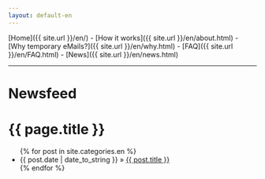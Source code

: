 ```yaml
---
layout: default-en
---
```

[Home]({{ site.url }}/en/) - [How it works]({{ site.url }}/en/about.html) - [Why temporary eMails?]({{ site.url }}/en/why.html) - [FAQ]({{ site.url }}/en/FAQ.html) - [News]({{ site.url }}/en/news.html) 

---

# Newsfeed 

<h1>{{ page.title }}</h1> <ul class="posts"> {% for post in site.categories.en %} <li><span>{{ post.date | date_to_string }}</span> » <a href="{{ post.url }}" title="{{ post.title }}">{{ post.title }}</a></li> {% endfor %} </ul>
